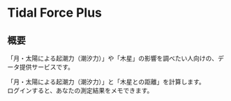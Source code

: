 # Tidal Force Plus

## 概要

「月・太陽による起潮力（潮汐力）」や「木星」の影響を調べたい人向けの、データ提供サービスです。

「月・太陽による起潮力（潮汐力）」と「木星との距離」を計算します。<br>
ログインすると、あなたの測定結果をメモできます。
